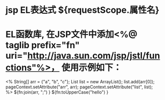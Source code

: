 # jsp EL表达式 ${requestScope.属性名} 
# EL函数库, 在JSP文件中添加<%@ taglib prefix="fn"  uri="http://java.sun.com/jsp/jstl/functions"%>， 使用示例如下：
<body>
<% 
String[] arr = {"a", "b", "c"};
List<String> list = new ArrayList<String>();
list.add(arr[0]);
pageContext.setAttribute("arr", arr);
pageContext.setAttribute("list", list);
%>
${fn:join(arr, ";") }
${fn:toUpperCase("hello") }
</body>
